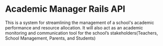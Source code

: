 # Academic Manager Rails API
This is a system for streamlining the management of a school's academic performance and resource allocation. It will also act as an academic monitoring and communication tool for the school’s stakeholders(Teachers, School Management, Parents, and Students)
